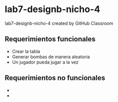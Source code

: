 # lab7-designb-nicho-4
lab7-designb-nicho-4 created by GitHub Classroom
## Requerimientos funcionales
* Crear la tabla
* Generar bombas de manera aleatoria
* Un jugador pueda jugar a la vez

## Requerimientos no funcionales
* 
* 
